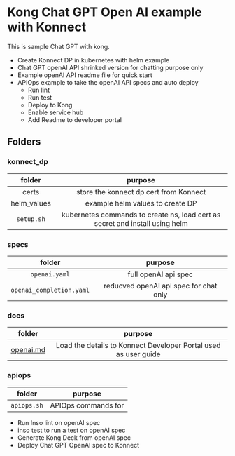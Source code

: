 # Kong Chat GPT Open AI example with Konnect

This is sample Chat GPT with kong.
- Create Konnect DP in kubernetes with helm example
- Chat GPT openAI API shrinked version for chatting purpose only
- Example openAI API readme file for quick start
- APIOps example to take the openAI API specs and auto deploy
    - Run lint
    - Run test
    - Deploy to Kong
    - Enable service hub
    - Add Readme to developer portal

## Folders

### konnect_dp
| folder | purpose |
|:------:|:------:|
|certs| store the konnect dp cert from Konnect |
| helm_values | example helm values to create DP|
| `setup.sh` | kubernetes commands to create ns, load cert as secret and install using helm |

### specs
| folder | purpose |
|:------:|:------:|
|`openai.yaml`| full openAI api spec |
|`openai_completion.yaml`| reducved openAI api spec for chat only |

### docs
| folder | purpose |
|:------:|:------:|
|[openai.md](https://github.com/kali-dass/kong_openAI/blob/main/docs/openai.md)| Load the details to Konnect Developer Portal used as user guide |

### apiops
| folder | purpose |
|:------:|:------:|
|`apiops.sh`| APIOps commands for |
- Run Inso lint on openAI spec 
- inso test to run a test on openAI spec 
- Generate Kong Deck from openAI spec 
- Deploy Chat GPT OpenAI spec to Konnect 